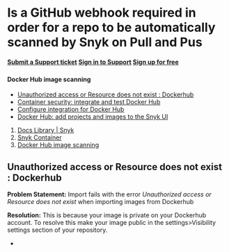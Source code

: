 # Is a GitHub webhook required in order for a repo to be automatically scanned by Snyk on Pull and Pus

####  [Submit a Support ticket](https://support.snyk.io/hc/en-us/requests/new) [Sign in to Support](https://support.snyk.io/hc/en-us/signin) [Sign up for free](https://snyk.io/login?cta=sign-up&loc=nav&page=support_docs_page)

###  [ ]() <a id="category-name"></a>

#### Docker Hub image scanning

* [ Unauthorized access or Resource does not exist : Dockerhub](/hc/en-us/articles/360019771598-Unauthorized-access-or-Resource-does-not-exist-Dockerhub)
* [ Container security: integrate and test Docker Hub](/hc/en-us/articles/360003916038-Container-security-integrate-and-test-Docker-Hub)
* [ Configure integration for Docker Hub](/hc/en-us/articles/360003916058-Configure-integration-for-Docker-Hub)
* [ Docker Hub: add projects and images to the Snyk UI](/hc/en-us/articles/360003946977-Docker-Hub-add-projects-and-images-to-the-Snyk-UI)

1.  [Docs Library \| Snyk](/hc/en-us)
2.  [Snyk Container](/hc/en-us/categories/360000583498-Snyk-Container)
3.  [Docker Hub image scanning](/hc/en-us/sections/360001114198-Docker-Hub-image-scanning)

##  Unauthorized access or Resource does not exist : Dockerhub

**Problem Statement:** Import fails with the error _Unauthorized access or Resource does not exist_ when importing images from Dockerhub

**Resolution:** This is because your image is private on your Dockerhub account. To resolve this make your image public in the settings&gt;Visibility settings section of your repository.

* 
